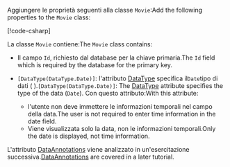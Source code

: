 <span data-ttu-id="b54af-101">Aggiungere le proprietà seguenti alla classe `Movie`:</span><span class="sxs-lookup"><span data-stu-id="b54af-101">Add the following properties to the `Movie` class:</span></span>

[!code-csharp[](~/tutorials/first-mvc-app/start-mvc/sample/MvcMovie22/Models/Movie.cs?name=snippet1)]

<span data-ttu-id="b54af-102">La classe `Movie` contiene:</span><span class="sxs-lookup"><span data-stu-id="b54af-102">The `Movie` class contains:</span></span>

* <span data-ttu-id="b54af-103">Il campo `Id`, richiesto dal database per la chiave primaria.</span><span class="sxs-lookup"><span data-stu-id="b54af-103">The `Id` field which is required by the database for the primary key.</span></span>
* <span data-ttu-id="b54af-104">`[DataType(DataType.Date)]`: l'attributo [DataType](/dotnet/api/microsoft.aspnetcore.mvc.dataannotations.internal.datatypeattributeadapter) specifica il`Date`tipo di dati ( ).</span><span class="sxs-lookup"><span data-stu-id="b54af-104">`[DataType(DataType.Date)]`:  The [DataType](/dotnet/api/microsoft.aspnetcore.mvc.dataannotations.internal.datatypeattributeadapter) attribute specifies the type of the data (`Date`).</span></span> <span data-ttu-id="b54af-105">Con questo attributo:</span><span class="sxs-lookup"><span data-stu-id="b54af-105">With this attribute:</span></span>

  * <span data-ttu-id="b54af-106">l'utente non deve immettere le informazioni temporali nel campo della data.</span><span class="sxs-lookup"><span data-stu-id="b54af-106">The user is not required to enter time information in the date field.</span></span>
  * <span data-ttu-id="b54af-107">Viene visualizzata solo la data, non le informazioni temporali.</span><span class="sxs-lookup"><span data-stu-id="b54af-107">Only the date is displayed, not time information.</span></span>

<span data-ttu-id="b54af-108">L'attributo [DataAnnotations](/dotnet/api/system.componentmodel.dataannotations) viene analizzato in un'esercitazione successiva.</span><span class="sxs-lookup"><span data-stu-id="b54af-108">[DataAnnotations](/dotnet/api/system.componentmodel.dataannotations) are covered in a later tutorial.</span></span>